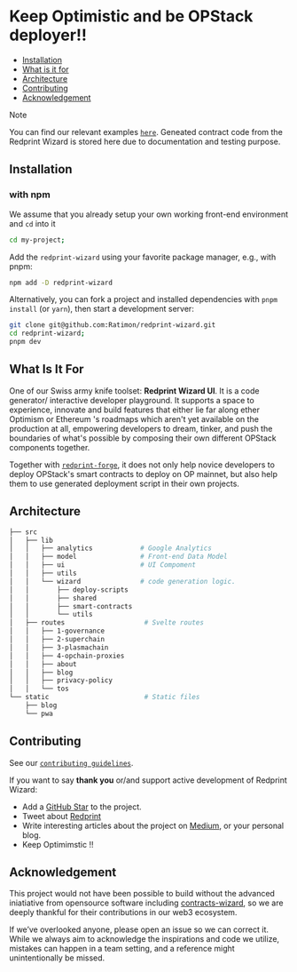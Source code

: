 <h1>Keep Optimistic and be OPStack deployer!! </h1>

- [Installation](#installation)
- [What is it for](#what-is-it-for)
- [Architecture](#architecture)
- [Contributing](#contributing)
- [Acknowledgement](#acknowledgement)

>[!NOTE]
> You can find our relevant examples [`here`](https://github.com/Ratimon/redprint-optimism-contracts-examples). Geneated contract code from the Redprint Wizard is stored here due to documentation and testing purpose.

## Installation

### with npm

We assume that you already setup your own working front-end environment and `cd` into it

```bash
cd my-project;
``` 

Add the `redprint-wizard` using your favorite package manager, e.g., with pnpm:

```sh
npm add -D redprint-wizard
```

Alternatively, you can fork a project and installed dependencies with `pnpm install` (or `yarn`), then start a development server:

```bash
git clone git@github.com:Ratimon/redprint-wizard.git
cd redprint-wizard;
pnpm dev
```

## What Is It For

One of our Swiss army knife toolset: **Redprint Wizard UI**. It is a code generator/ interactive developer playground. It supports a space to experience, innovate and build features that either lie far along ether Optimism or Ethereum 's roadmaps which aren't yet available on the production at all, empowering developers to dream, tinker, and push the boundaries of what's possible by composing their own different OPStack components together.

Together with [`redprint-forge`](https://github.com/Ratimon/redprint-forge), it does not only help novice developers to deploy OPStack's smart contracts to deploy on OP mainnet, but also help them to use generated deployment script in their own projects.

## Architecture

```sh
├── src
│   ├── lib
│   │   ├── analytics            # Google Analytics 
│   │   ├── model                # Front-end Data Model
│   │   ├── ui                   # UI Compoment
│   │   ├── utils
│   │   └── wizard               # code generation logic.
│   │       ├── deploy-scripts
│   │       ├── shared
│   │       ├── smart-contracts
│   │       └── utils
│   ├── routes                    # Svelte routes
│   │   ├── 1-governance
│   │   ├── 2-superchain
│   │   ├── 3-plasmachain
│   │   ├── 4-opchain-proxies
│   │   ├── about
│   │   ├── blog
│   │   ├── privacy-policy
│   │   └── tos
└── static                        # Static files
    ├── blog
    └── pwa
```

## Contributing

See our [`contributing guidelines`](./CONTRIBUTING.md).

If you want to say **thank you** or/and support active development of Redprint Wizard:

- Add a [GitHub Star](https://github.com/Ratimon/redprint-wizard) to the
  project.
- Tweet about [Redprint](https://redprint.ninja/blog/2-introduce-wizard)
- Write interesting articles about the project on
  [Medium](https://medium.com/), or your personal blog.
- Keep Optimimstic !!

## Acknowledgement

This project would not have been possible to build without the advanced iniatiative from opensource software including  [contracts-wizard](https://github.com/OpenZeppelin/contracts-wizard), so we are deeply thankful for their contributions in our web3 ecosystem.

If we’ve overlooked anyone, please open an issue so we can correct it. While we always aim to acknowledge the inspirations and code we utilize, mistakes can happen in a team setting, and a reference might unintentionally be missed.
